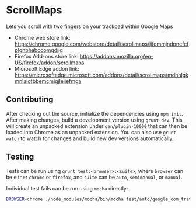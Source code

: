 # ScrollMaps
Lets you scroll with two fingers on your trackpad within Google Maps

- Chrome web store link: https://chrome.google.com/webstore/detail/scrollmaps/jifommjndpnefcfplgnbhabocomgdjjg
- Firefox Add-ons store link: https://addons.mozilla.org/en-US/firefox/addon/scrollmaps
- Microsoft Edge addon link: https://microsoftedge.microsoft.com/addons/detail/scrollmaps/mdhhlgkmnlaiofbbemcmigjleiiefmga

## Contributing

After checking out the source, initialize the dependencies using `npm init`.
After making changes, build a development version using `grunt dev`. This will create an unpacked extension under `gen/plugin-10000` that can then be loaded into Chrome as an unpacked extension.
You can also use `grunt watch` to watch for changes and build new dev versions automatically.

## Testing

Tests can be run using `grunt test:<browser>:<suite>`, where `browser` can be either `chrome` or `firefox`, and `suite` can be
`auto`, `semimanual`, or `manual`.

Individual test fails can be run using `mocha` directly:

```sh
BROWSER=chrome ./node_modules/mocha/bin/mocha test/auto/google_com_travel.js
```
